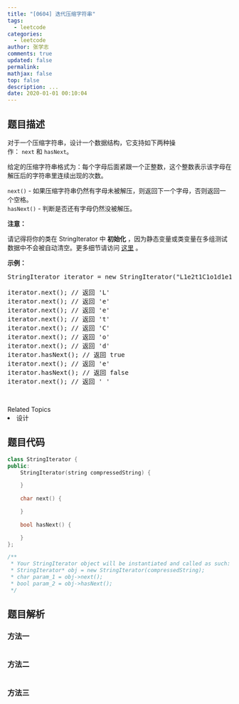 ```yaml
---
title: "[0604] 迭代压缩字符串"
tags:
  - leetcode
categories:
  - leetcode
author: 张学志
comments: true
updated: false
permalink:
mathjax: false
top: false
description: ...
date: 2020-01-01 00:10:04
---
```


## 题目描述

<p>对于一个压缩字符串，设计一个数据结构，它支持如下两种操作：&nbsp;<code>next</code>&nbsp;和&nbsp;<code>hasNext</code>。</p>

<p>给定的压缩字符串格式为：每个字母后面紧跟一个正整数，这个整数表示该字母在解压后的字符串里连续出现的次数。</p>

<p><code>next()</code> - 如果压缩字符串仍然有字母未被解压，则返回下一个字母，否则返回一个空格。<br>
<code>hasNext()</code> - 判断是否还有字母仍然没被解压。</p>

<p><strong>注意：</strong></p>

<p>请记得将你的类在 StringIterator 中&nbsp;<strong>初始化</strong>&nbsp;，因为静态变量或类变量在多组测试数据中不会被自动清空。更多细节请访问 <a href="http://leetcode.com/faq/#different-output">这里</a>&nbsp;。</p>

<p><strong>示例：</strong></p>

<pre>StringIterator iterator = new StringIterator(&quot;L1e2t1C1o1d1e1&quot;);

iterator.next(); // 返回 &#39;L&#39;
iterator.next(); // 返回 &#39;e&#39;
iterator.next(); // 返回 &#39;e&#39;
iterator.next(); // 返回 &#39;t&#39;
iterator.next(); // 返回 &#39;C&#39;
iterator.next(); // 返回 &#39;o&#39;
iterator.next(); // 返回 &#39;d&#39;
iterator.hasNext(); // 返回 true
iterator.next(); // 返回 &#39;e&#39;
iterator.hasNext(); // 返回 false
iterator.next(); // 返回 &#39; &#39;
</pre>

<p>&nbsp;</p>
<div><div>Related Topics</div><div><li>设计</li></div></div>

## 题目代码

```cpp
class StringIterator {
public:
    StringIterator(string compressedString) {

    }
    
    char next() {

    }
    
    bool hasNext() {

    }
};

/**
 * Your StringIterator object will be instantiated and called as such:
 * StringIterator* obj = new StringIterator(compressedString);
 * char param_1 = obj->next();
 * bool param_2 = obj->hasNext();
 */
```

## 题目解析

### 方法一

```cpp

```

### 方法二

```cpp

```

### 方法三

```cpp

```

